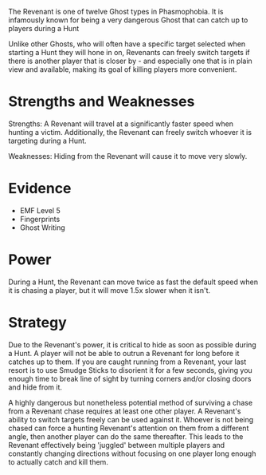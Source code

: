 The Revenant is one of twelve Ghost types in Phasmophobia. It is infamously known for being a very dangerous Ghost that can catch up to players during a Hunt

Unlike other Ghosts, who will often have a specific target selected when starting a Hunt they will hone in on, Revenants can freely switch targets if there is another player that is closer by - and especially one that is in plain view and available, making its goal of killing players more convenient.

# Strengths and Weaknesses
Strengths: A Revenant will travel at a significantly faster speed when hunting a victim. Additionally, the Revenant can freely switch whoever it is targeting during a Hunt.

Weaknesses: Hiding from the Revenant will cause it to move very slowly.

# Evidence
- EMF Level 5
- Fingerprints
- Ghost Writing

# Power
During a Hunt, the Revenant can move twice as fast the default speed when it is chasing a player, but it will move 1.5x slower when it isn&apos;t.

# Strategy
Due to the Revenant&apos;s power, it is critical to hide as soon as possible during a Hunt. A player will not be able to outrun a Revenant for long before it catches up to them. If you are caught running from a Revenant, your last resort is to use Smudge Sticks to disorient it for a few seconds, giving you enough time to break line of sight by turning corners and/or closing doors and hide from it.

A highly dangerous but nonetheless potential method of surviving a chase from a Revenant chase requires at least one other player. A Revenant&apos;s ability to switch targets freely can be used against it. Whoever is not being chased can force a hunting Revenant&apos;s attention on them from a different angle, then another player can do the same thereafter. This leads to the Revenant effectively being &apos;juggled&apos; between multiple players and constantly changing directions without focusing on one player long enough to actually catch and kill them.
